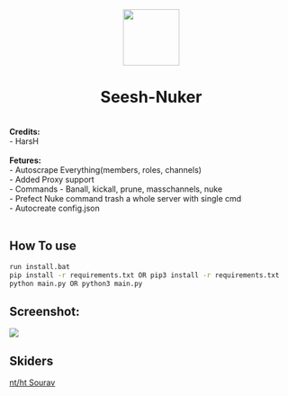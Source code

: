 <div align="center">
<img 
height="100px" 
width="100px"
src="https://camo.githubusercontent.com/4b028e8e841f57ee96b472fa88ea7ed66ddd3720/687474703a2f2f692e696d6775722e636f6d2f65597779386c632e706e67"
></img>
<h1>Seesh-Nuker</h1><br>
</div>
<b>Credits:</b><br />
- HarsH <br />

<br />
<b>Fetures:</b><br />  
- Autoscrape Everything(members, roles, channels)<br>
- Added Proxy support<br>
- Commands - Banall, kickall, prune, masschannels, nuke<br>
- Prefect Nuke command trash a whole server with single cmd <br> 
- Autocreate config.json<br>
<br />

## How To use
```bash
run install.bat
pip install -r requirements.txt OR pip3 install -r requirements.txt
python main.py OR python3 main.py
```

## Screenshot:  <br>
<img src="https://media.discordapp.net/attachments/998749869848154122/1014912627140468736/unknown.png?width=608&height=319"></img><br>

## Skiders 
[nt/ht Sourav](https://discord.com/users/1103347384358031431)

